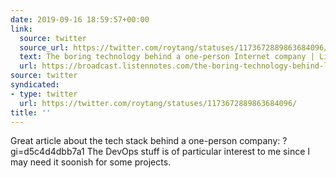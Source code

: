 ```yaml
---
date: 2019-09-16 18:59:57+00:00
link:
  source: twitter
  source_url: https://twitter.com/roytang/statuses/1173672889863684096/
  text: The boring technology behind a one-person Internet company | Listen Notes
  url: https://broadcast.listennotes.com/the-boring-technology-behind-listen-notes-56697c2e347b
source: twitter
syndicated:
- type: twitter
  url: https://twitter.com/roytang/statuses/1173672889863684096/
title: ''
---
```


Great article about the tech stack behind a one-person company: ?gi=d5c4d4dbb7a1 The DevOps stuff is of particular interest to me since I may need it soonish for some projects.